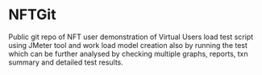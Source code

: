 # NFTGit
Public git repo of NFT user
demonstration of Virtual Users load test script using JMeter tool and work load model creation
also by running the test which can be further analysed by checking multiple graphs, reports, txn summary and detailed test results.
